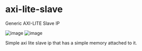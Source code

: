 # axi-lite-slave
Generic AXI-LITE Slave IP

![image](https://github.com/user-attachments/assets/4fb6206b-6c79-4e9e-909d-1fe2b4a56829)
![image](https://github.com/user-attachments/assets/bec7d6e4-49c4-4383-9a43-0a29dfe0c86b)

Simple axi lite slave ip that has a simple memory attached to it.
